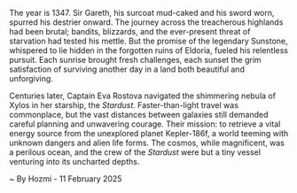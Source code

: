 
The year is 1347.  Sir Gareth, his surcoat mud-caked and his sword worn, spurred his destrier onward.  The journey across the treacherous highlands had been brutal; bandits, blizzards, and the ever-present threat of starvation had tested his mettle.  But the promise of the legendary Sunstone, whispered to lie hidden in the forgotten ruins of Eldoria, fueled his relentless pursuit. Each sunrise brought fresh challenges, each sunset the grim satisfaction of surviving another day in a land both beautiful and unforgiving.

Centuries later, Captain Eva Rostova navigated the shimmering nebula of Xylos in her starship, the *Stardust*.  Faster-than-light travel was commonplace, but the vast distances between galaxies still demanded careful planning and unwavering courage.  Their mission: to retrieve a vital energy source from the unexplored planet Kepler-186f, a world teeming with unknown dangers and alien life forms.  The cosmos, while magnificent, was a perilous ocean, and the crew of the *Stardust* were but a tiny vessel venturing into its uncharted depths.

~ By Hozmi - 11 February 2025
